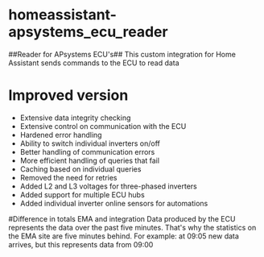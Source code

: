 # homeassistant-apsystems_ecu_reader
##Reader for APsystems ECU's##
This custom integration for Home Assistant sends commands to the ECU to read data


# Improved version
- Extensive data integrity checking
- Extensive control on communication with the ECU
- Hardened error handling
- Ability to switch individual inverters on/off
- Better handling of communication errors
- More efficient handling of queries that fail
- Caching based on individual queries
- Removed the need for retries
- Added L2 and L3 voltages for three-phased inverters
- Added support for multiple ECU hubs
- Added individual inverter online sensors for automations

#Difference in totals EMA and integration
Data produced by the ECU represents the data over the past five minutes. That's why the statistics on the EMA site are five minutes behind. For example: at 09:05 new data arrives, but this represents data from 09:00
